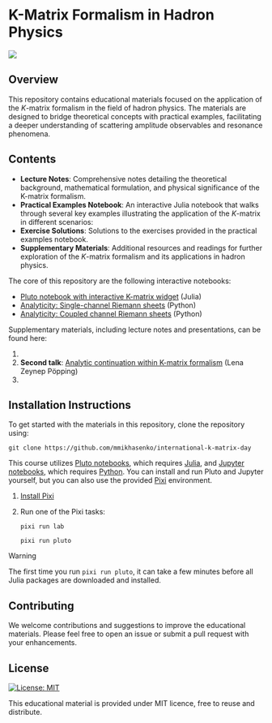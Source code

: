 # K-Matrix Formalism in Hadron Physics

[![](https://indico.cern.ch/event/1397619/logo-3676420921.png)](https://indico.cern.ch/event/1397619)

## Overview

This repository contains educational materials focused on the application of the $K$-matrix formalism in the field of hadron physics. The materials are designed to bridge theoretical concepts with practical examples, facilitating a deeper understanding of scattering amplitude observables and resonance phenomena.

## Contents

- **Lecture Notes**: Comprehensive notes detailing the theoretical background, mathematical formulation, and physical significance of the K-matrix formalism.
- **Practical Examples Notebook**: An interactive Julia notebook that walks through several key examples illustrating the application of the $K$-matrix in different scenarios:
- **Exercise Solutions**: Solutions to the exercises provided in the practical examples notebook.
- **Supplementary Materials**: Additional resources and readings for further exploration of the $K$-matrix formalism and its applications in hadron physics.

The core of this repository are the following interactive notebooks:

- [Pluto notebook with interactive K-matrix widget](./docs/K-matrix.jl) (Julia)
- [Analyticity: Single-channel Riemann sheets](./docs/analyticity-1channel.ipynb) (Python)
- [Analyticity: Coupled channel Riemann sheets](./docs/analyticity-2channel.ipynb) (Python)

Supplementary materials, including lecture notes and presentations, can be found here:

1.
2. **Second talk**: [Analytic continuation within K-matrix formalism](additional_materials/Analytic_continuation_ComPWA.pdf) (Lena Zeynep Pöpping)
3.

## Installation Instructions

To get started with the materials in this repository, clone the repository using:

```shell
git clone https://github.com/mmikhasenko/international-k-matrix-day
```

This course utilizes [Pluto notebooks](https://plutojl.org/), which requires [Julia](https://julialang.org/), and [Jupyter notebooks](https://jupyter.org), which requires [Python](https://www.python.org/downloads). You can install and run Pluto and Jupyter yourself, but you can also use the provided [Pixi](https://pixi.sh) environment.

1. [Install Pixi](https://pixi.sh/latest/#installation)
2. Run one of the Pixi tasks:

   ```shell
   pixi run lab
   ```

   ```shell
   pixi run pluto
   ```

> [!WARNING]
> The first time you run `pixi run pluto`, it can take a few minutes before all Julia packages are downloaded and installed.

## Contributing

We welcome contributions and suggestions to improve the educational materials. Please feel free to open an issue or submit a pull request with your enhancements.

## License

[![License: MIT](https://img.shields.io/badge/License-MIT-yellow.svg)](https://opensource.org/licenses/MIT)

This educational material is provided under MIT licence, free to reuse and distribute.
